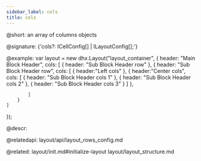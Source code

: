 ```yaml
---
sidebar_label: cols
title: cols
---          
```


@short: an array of columns objects

@signature: {'cols?: ICellConfig[] | ILayoutConfig[];'}

@example:
var layout = new dhx.Layout("layout_container", {
    header: "Main Block Header",
    cols: [
        {
            header: "Sub Block Header row"
        },
        {
            header: "Sub Block Header row",
            cols: [
                {
                    header:"Left cols"
                },
                {
                    header:"Center cols",
                    cols: [
                        { header: "Sub Block Header cols 1" },
                        { header: "Sub Block Header cols 2" },
                        { header: "Sub Block Header cols 3" }
                    ]
                },
 
            ]
        }
    ]
});



@descr: 

@relatedapi: layout/api/layout_rows_config.md

@related: layout/init.md#initialize-layout
layout/layout_structure.md


